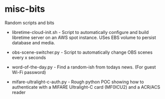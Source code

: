 # misc-bits
Random scripts and bits

- libretime-cloud-init.sh - Script to automatically configure and build libretime server on an AWS spot instance. USes EBS volume to persist database and media.

- obs-scene-switcher.py - Script to automatically change OBS scenes every x seconds

- word-of-the-day.py - Find a random-ish from todays news. (For guest Wi-Fi password)

- mifare-ultralight-c-auth.py - Rough python POC showing how to authenticate with a MIFARE Ultralight-C card (MF0ICU2) and a ACR/ACS reader
